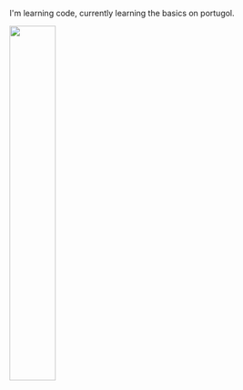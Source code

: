 I'm learning code, currently learning the basics on portugol.

<div><img style="height: auto; width: 40%;" class="img" src="https://github-readme-stats.vercel.app/api/top-langs/?username=GuardiaoX&theme=radical&langs_count=8&layout=compact&hide_border=true" /></div>
